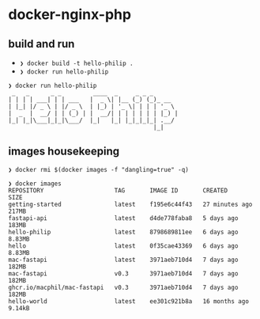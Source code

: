 # docker-nginx-php

## build and run

- `❯ docker build -t hello-philip .`
- `❯ docker run hello-philip`

```
❯ docker run hello-philip
 _   _      _ _         ____  _     _ _ _
| | | | ___| | | ___   |  _ \| |__ (_) (_)_ __
| |_| |/ _ \ | |/ _ \  | |_) | '_ \| | | | '_ \
|  _  |  __/ | | (_) | |  __/| | | | | | | |_) |
|_| |_|\___|_|_|\___/  |_|   |_| |_|_|_|_| .__/
                                         |_|
```

## images housekeeping

`❯ docker rmi $(docker images -f "dangling=true" -q)`

```
❯ docker images
REPOSITORY                    TAG       IMAGE ID       CREATED          SIZE
getting-started               latest    f195e6c44f43   27 minutes ago   217MB
fastapi-api                   latest    d4de778faba8   5 days ago       183MB
hello-philip                  latest    8798689811ee   6 days ago       8.83MB
hello                         latest    0f35cae43369   6 days ago       8.83MB
mac-fastapi                   latest    3971aeb710d4   7 days ago       182MB
mac-fastapi                   v0.3      3971aeb710d4   7 days ago       182MB
ghcr.io/macphil/mac-fastapi   v0.3      3971aeb710d4   7 days ago       182MB
hello-world                   latest    ee301c921b8a   16 months ago    9.14kB
```
